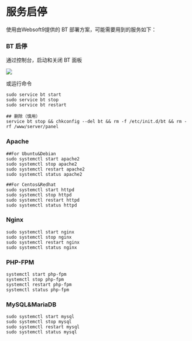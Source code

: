 # 服务启停

使用由Websoft9提供的 BT 部署方案，可能需要用到的服务如下：

### BT 启停

通过控制台，启动和关闭 BT 面板  

![](http://libs.websoft9.com/Websoft9/DocsPicture/zh/btlinux/bt-disablebt-websoft9.png)

或运行命令

```shell
sudo service bt start
sudo service bt stop
sudo service bt restart

## 删除（慎用）
service bt stop && chkconfig --del bt && rm -f /etc/init.d/bt && rm -rf /www/server/panel
```


### Apache

```shell
##For Ubuntu&Debian
sudo systemctl start apache2
sudo systemctl stop apache2
sudo systemctl restart apache2
sudo systemctl status apache2

##For Centos&Redhat
sudo systemctl start httpd
sudo systemctl stop httpd
sudo systemctl restart httpd
sudo systemctl status httpd
```


### Nginx

```shell
sudo systemctl start nginx
sudo systemctl stop nginx
sudo systemctl restart nginx
sudo systemctl status nginx
```

### PHP-FPM

```shell
systemctl start php-fpm
systemctl stop php-fpm
systemctl restart php-fpm
systemctl status php-fpm
```

### MySQL&MariaDB

```shell
sudo systemctl start mysql
sudo systemctl stop mysql
sudo systemctl restart mysql
sudo systemctl status mysql
```